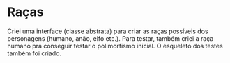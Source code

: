# Raças
Criei uma interface (classe abstrata) para criar as raças possíveis dos personagens (humano, anão, elfo etc.). Para testar, também criei a raça humano pra conseguir testar o polimorfismo inicial. O esqueleto dos testes também foi criado.
